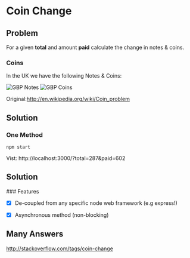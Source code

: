 # Coin Change

## Problem

For a given **total** and amount **paid** calculate
the change in notes & coins.

### Coins

In the UK we have the following Notes & Coins:

![GBP Notes](https://raw.github.com/nelsonic/learn-mocha/master/images/gbp-notes.jpg "GBP Notes")
![GBP Coins](https://raw.github.com/nelsonic/learn-mocha/master/images/gbp-coins.jpg "GBP Coins")

Original:http://en.wikipedia.org/wiki/Coin_problem

## Solution

### One Method


```
npm start
```

Vist: http://localhost:3000/?total=287&paid=602


## Solution

### Features

- [x] De-coupled from any specific node web framework (e.g express!)
- [x] Asynchronous method (non-blocking)



## Many Answers

http://stackoverflow.com/tags/coin-change
